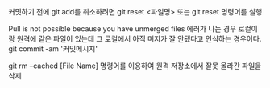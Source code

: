 커밋하기 전에 git add를 취소하려면 git reset <파일명> 또는 git reset 명령어를 실행

Pull is not possible because you have unmerged files 에러가 나는 경우 로컬이랑 원격에 같은 파일이 있는데 그 로컬에서 아직 머지가 잘 안됐다고 인식하는 경우이다. 
  git commit -am '커밋메시지'

git rm –cached [File Name] 명령어를 이용하여 원격 저장소에서 잘못 올라간 파일을 삭제

